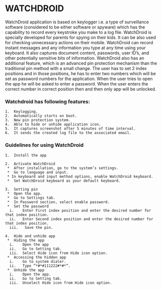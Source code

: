 # WATCHDROID

WatchDroid application is based on keylogger i.e. a type of surveillance software (considered to be either software or spyware) which has the capability to record every keystroke you make to a log file.
WatchDroid is specially developed for parents for spying on their kids. It can be also used for checking unnecessary actions on their mobile. WatchDroid can record instant messages and any information you type at any time using your keyboard. It also captures document content, passwords, user ID’s, and other potentially sensitive bits of information. 
WatchDroid also has an additional feature, which is an advanced pin protection mechanism than the traditional pin method with a small change. The user has to set 2 index positions and in those positions, he has to enter two numbers which will be set as password numbers for the application. When the user tries to open the app he will be asked to enter a password. When the user enters the correct number in correct position then and then only app will be unlocked.

       
### Watchdroid has following features:
```
1.	Keylogging.
2.	Automatically starts on boot.
3.	New pin protection system.
4.	Able to hide or unhide application icon.
5.	It captures screenshot after 5 minutes of time interval.
6.	It sends the created log file to the associated email.
```

### Guidelines for using WatchDroid
```
1.	Install the app
```
```
2.	Activate WatchDroid
 *	After installation, go to the system’s settings.
 *	Go to language and input.
 * In keyboard and input method options, enable WatchDroid keyboard. 
 *	Set WatchDroid keyboard as your default keyboard.
```
```
3.	Setting pin 
 *	Open the app.
 *	Go to Settings tab.
 *	In Password section, select enable password.
 *	Set the password
  i.	Enter First index position and enter the desired number for that index position.
  ii.	Enter Second index position and enter the desired number for that index position.
  iii.	 Save the pin.
```
```
4.	Hide and unhide app
 *	Hiding the app
  i.	Open the app
  ii.	Go to Setting tab.
  iii.	Select Hide icon from Hide icon option.
 *	Accessing the hidden app
  i.	Go to system dialer.
  ii.	Type ”*#*#111222#*#*”.
 *	Unhide the app 
  i.	Open the app.
  ii.	Go to Setting tab.
  iii.	Unselect Hide icon from Hide icon option.
```




